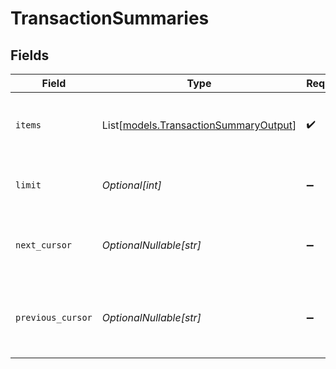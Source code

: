 # TransactionSummaries


## Fields

| Field                                                                          | Type                                                                           | Required                                                                       | Description                                                                    | Example                                                                        |
| ------------------------------------------------------------------------------ | ------------------------------------------------------------------------------ | ------------------------------------------------------------------------------ | ------------------------------------------------------------------------------ | ------------------------------------------------------------------------------ |
| `items`                                                                        | List[[models.TransactionSummaryOutput](../models/transactionsummaryoutput.md)] | :heavy_check_mark:                                                             | A list of items returned for this request.                                     |                                                                                |
| `limit`                                                                        | *Optional[int]*                                                                | :heavy_minus_sign:                                                             | The number of items for this page.                                             | 20                                                                             |
| `next_cursor`                                                                  | *OptionalNullable[str]*                                                        | :heavy_minus_sign:                                                             | The cursor pointing at the next page of items.                                 | ZXhhbXBsZTE                                                                    |
| `previous_cursor`                                                              | *OptionalNullable[str]*                                                        | :heavy_minus_sign:                                                             | The cursor pointing at the previous page of items.                             | Xkjss7asS                                                                      |
